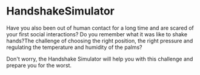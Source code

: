 # HandshakeSimulator

Have you also been out of human contact for a long time and are scared of your first social interactions? Do you remember what it was like to shake hands?The challenge of choosing the right position, the right pressure and regulating the temperature and humidity of the palms? 

Don't worry, the Handshake Simulator will help you with this challenge and prepare you for the worst.